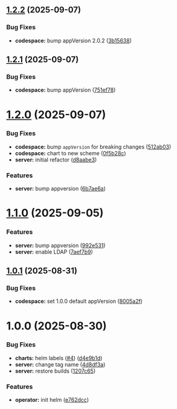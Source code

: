 ## [1.2.2](https://github.com/codespace-operator/charts/compare/codespace-v1.2.1...codespace-v1.2.2) (2025-09-07)


### Bug Fixes

* **codespace:** bump appVersion 2.0.2 ([3b15638](https://github.com/codespace-operator/charts/commit/3b15638f6e3402ce006c6594d0185aa4c40769c5))

## [1.2.1](https://github.com/codespace-operator/charts/compare/codespace-v1.2.0...codespace-v1.2.1) (2025-09-07)


### Bug Fixes

* **codespace:** bump appVersion ([751ef78](https://github.com/codespace-operator/charts/commit/751ef78c8fcff54e52b9bbb5f9ce74c8d641c1ce))

# [1.2.0](https://github.com/codespace-operator/charts/compare/codespace-v1.1.0...codespace-v1.2.0) (2025-09-07)


### Bug Fixes

* **codespace:** bump `appVersion` for breaking changes ([512ab03](https://github.com/codespace-operator/charts/commit/512ab038c9b11d3033f4c2fcb17d4a1492fe5eae))
* **codespace:** chart to new scheme ([0f5b28c](https://github.com/codespace-operator/charts/commit/0f5b28c27bd96d253474149cf00764182401c566))
* **server:** initial refactor ([d8aabe3](https://github.com/codespace-operator/charts/commit/d8aabe3cf5e1d0451b0a1efac143d44a8772488a))


### Features

* **server:** bump appversion ([6b7ae6a](https://github.com/codespace-operator/charts/commit/6b7ae6aad654b3135277016697d5c16f7a7ad860))

# [1.1.0](https://github.com/codespace-operator/charts/compare/codespace-v1.0.1...codespace-v1.1.0) (2025-09-05)


### Features

* **server:** bump appversion ([992e531](https://github.com/codespace-operator/charts/commit/992e5319083fc97c8d002889f03f8743d1f8d387))
* **server:** enable LDAP ([7aef7b9](https://github.com/codespace-operator/charts/commit/7aef7b9a9b575ff58ae81c7df2fa6cf7319eb824))

## [1.0.1](https://github.com/codespace-operator/charts/compare/codespace-v1.0.0...codespace-v1.0.1) (2025-08-31)


### Bug Fixes

* **codespace:** set 1.0.0 default appVersion ([8005a2f](https://github.com/codespace-operator/charts/commit/8005a2f70f443f2594d9f0fc3572c4e6e4c78e3c))

# 1.0.0 (2025-08-30)


### Bug Fixes

* **charts:** helm labels ([#4](https://github.com/codespace-operator/charts/issues/4)) ([d4e9b1d](https://github.com/codespace-operator/charts/commit/d4e9b1de1943184dc6f2fdd319f2dbf6f526632d))
* **server:** change tag name ([4d8df3a](https://github.com/codespace-operator/charts/commit/4d8df3a2b863840f9f2649067fa8ffa6072a7cad))
* **server:** restore builds ([1207c65](https://github.com/codespace-operator/charts/commit/1207c655dbcfc78fc9eff7bd9cef3a3b9e813315))


### Features

* **operator:** init helm ([e762dcc](https://github.com/codespace-operator/charts/commit/e762dcc3ea81ac785abea6295d97365e4a5ba11f))
